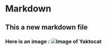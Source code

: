 # Markdown
## This a new markdown file
### Here is an image : ![Image of Yaktocat](https://octodex.github.com/images/yaktocat.png)
